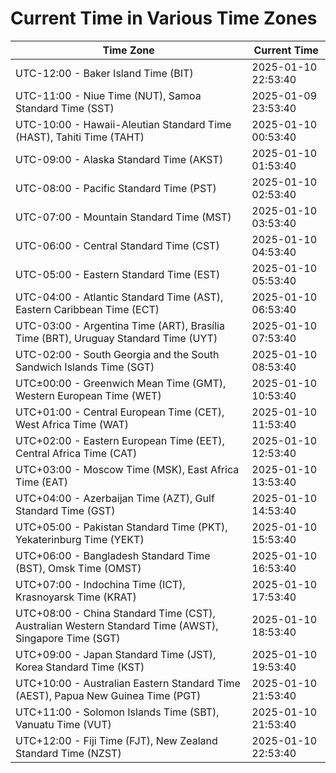 # Current Time in Various Time Zones

| Time Zone | Current Time |
|-----------|--------------|
| UTC-12:00 - Baker Island Time (BIT) | 2025-01-10 22:53:40 |
| UTC-11:00 - Niue Time (NUT), Samoa Standard Time (SST) | 2025-01-09 23:53:40 |
| UTC-10:00 - Hawaii-Aleutian Standard Time (HAST), Tahiti Time (TAHT) | 2025-01-10 00:53:40 |
| UTC-09:00 - Alaska Standard Time (AKST) | 2025-01-10 01:53:40 |
| UTC-08:00 - Pacific Standard Time (PST) | 2025-01-10 02:53:40 |
| UTC-07:00 - Mountain Standard Time (MST) | 2025-01-10 03:53:40 |
| UTC-06:00 - Central Standard Time (CST) | 2025-01-10 04:53:40 |
| UTC-05:00 - Eastern Standard Time (EST) | 2025-01-10 05:53:40 |
| UTC-04:00 - Atlantic Standard Time (AST), Eastern Caribbean Time (ECT) | 2025-01-10 06:53:40 |
| UTC-03:00 - Argentina Time (ART), Brasília Time (BRT), Uruguay Standard Time (UYT) | 2025-01-10 07:53:40 |
| UTC-02:00 - South Georgia and the South Sandwich Islands Time (SGT) | 2025-01-10 08:53:40 |
| UTC±00:00 - Greenwich Mean Time (GMT), Western European Time (WET) | 2025-01-10 10:53:40 |
| UTC+01:00 - Central European Time (CET), West Africa Time (WAT) | 2025-01-10 11:53:40 |
| UTC+02:00 - Eastern European Time (EET), Central Africa Time (CAT) | 2025-01-10 12:53:40 |
| UTC+03:00 - Moscow Time (MSK), East Africa Time (EAT) | 2025-01-10 13:53:40 |
| UTC+04:00 - Azerbaijan Time (AZT), Gulf Standard Time (GST) | 2025-01-10 14:53:40 |
| UTC+05:00 - Pakistan Standard Time (PKT), Yekaterinburg Time (YEKT) | 2025-01-10 15:53:40 |
| UTC+06:00 - Bangladesh Standard Time (BST), Omsk Time (OMST) | 2025-01-10 16:53:40 |
| UTC+07:00 - Indochina Time (ICT), Krasnoyarsk Time (KRAT) | 2025-01-10 17:53:40 |
| UTC+08:00 - China Standard Time (CST), Australian Western Standard Time (AWST), Singapore Time (SGT) | 2025-01-10 18:53:40 |
| UTC+09:00 - Japan Standard Time (JST), Korea Standard Time (KST) | 2025-01-10 19:53:40 |
| UTC+10:00 - Australian Eastern Standard Time (AEST), Papua New Guinea Time (PGT) | 2025-01-10 21:53:40 |
| UTC+11:00 - Solomon Islands Time (SBT), Vanuatu Time (VUT) | 2025-01-10 21:53:40 |
| UTC+12:00 - Fiji Time (FJT), New Zealand Standard Time (NZST) | 2025-01-10 22:53:40 |
